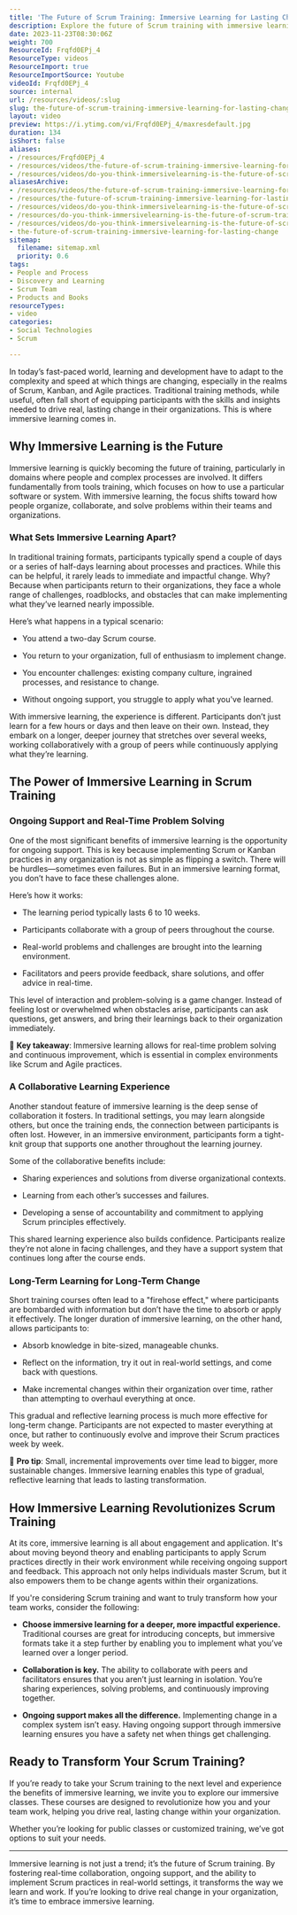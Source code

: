 ```yaml
---
title: 'The Future of Scrum Training: Immersive Learning for Lasting Change'
description: Explore the future of Scrum training with immersive learning! Discover how it enhances understanding and implementation in complex environments.
date: 2023-11-23T08:30:06Z
weight: 700
ResourceId: Frqfd0EPj_4
ResourceType: videos
ResourceImport: true
ResourceImportSource: Youtube
videoId: Frqfd0EPj_4
source: internal
url: /resources/videos/:slug
slug: the-future-of-scrum-training-immersive-learning-for-lasting-change
layout: video
preview: https://i.ytimg.com/vi/Frqfd0EPj_4/maxresdefault.jpg
duration: 134
isShort: false
aliases:
- /resources/Frqfd0EPj_4
- /resources/videos/the-future-of-scrum-training-immersive-learning-for-lasting-change
- /resources/videos/do-you-think-immersivelearning-is-the-future-of-scrum-training-if-so-why
aliasesArchive:
- /resources/videos/the-future-of-scrum-training-immersive-learning-for-lasting-change
- /resources/the-future-of-scrum-training-immersive-learning-for-lasting-change
- /resources/videos/do-you-think-immersivelearning-is-the-future-of-scrum-training-if-so,-why-
- /resources/do-you-think-immersivelearning-is-the-future-of-scrum-training-if-so,-why-
- /resources/videos/do-you-think-immersivelearning-is-the-future-of-scrum-training-if-so-why
- the-future-of-scrum-training-immersive-learning-for-lasting-change
sitemap:
  filename: sitemap.xml
  priority: 0.6
tags:
- People and Process
- Discovery and Learning
- Scrum Team
- Products and Books
resourceTypes:
- video
categories:
- Social Technologies
- Scrum

---
```

In today’s fast-paced world, learning and development have to adapt to the complexity and speed at which things are changing, especially in the realms of Scrum, Kanban, and Agile practices. Traditional training methods, while useful, often fall short of equipping participants with the skills and insights needed to drive real, lasting change in their organizations. This is where immersive learning comes in.

## **Why Immersive Learning is the Future**

Immersive learning is quickly becoming the future of training, particularly in domains where people and complex processes are involved. It differs fundamentally from tools training, which focuses on how to use a particular software or system. With immersive learning, the focus shifts toward how people organize, collaborate, and solve problems within their teams and organizations.

### **What Sets Immersive Learning Apart?**

In traditional training formats, participants typically spend a couple of days or a series of half-days learning about processes and practices. While this can be helpful, it rarely leads to immediate and impactful change. Why? Because when participants return to their organizations, they face a whole range of challenges, roadblocks, and obstacles that can make implementing what they’ve learned nearly impossible.

Here’s what happens in a typical scenario:

- You attend a two-day Scrum course.

- You return to your organization, full of enthusiasm to implement change.

- You encounter challenges: existing company culture, ingrained processes, and resistance to change.

- Without ongoing support, you struggle to apply what you've learned.

With immersive learning, the experience is different. Participants don’t just learn for a few hours or days and then leave on their own. Instead, they embark on a longer, deeper journey that stretches over several weeks, working collaboratively with a group of peers while continuously applying what they’re learning.

## **The Power of Immersive Learning in Scrum Training**

### **Ongoing Support and Real-Time Problem Solving**

One of the most significant benefits of immersive learning is the opportunity for ongoing support. This is key because implementing Scrum or Kanban practices in any organization is not as simple as flipping a switch. There will be hurdles—sometimes even failures. But in an immersive learning format, you don’t have to face these challenges alone.

Here’s how it works:

- The learning period typically lasts 6 to 10 weeks.

- Participants collaborate with a group of peers throughout the course.

- Real-world problems and challenges are brought into the learning environment.

- Facilitators and peers provide feedback, share solutions, and offer advice in real-time.

This level of interaction and problem-solving is a game changer. Instead of feeling lost or overwhelmed when obstacles arise, participants can ask questions, get answers, and bring their learnings back to their organization immediately.

🚀 **Key takeaway**: Immersive learning allows for real-time problem solving and continuous improvement, which is essential in complex environments like Scrum and Agile practices.

### **A Collaborative Learning Experience**

Another standout feature of immersive learning is the deep sense of collaboration it fosters. In traditional settings, you may learn alongside others, but once the training ends, the connection between participants is often lost. However, in an immersive environment, participants form a tight-knit group that supports one another throughout the learning journey.

Some of the collaborative benefits include:

- Sharing experiences and solutions from diverse organizational contexts.

- Learning from each other’s successes and failures.

- Developing a sense of accountability and commitment to applying Scrum principles effectively.

This shared learning experience also builds confidence. Participants realize they’re not alone in facing challenges, and they have a support system that continues long after the course ends.

### **Long-Term Learning for Long-Term Change**

Short training courses often lead to a "firehose effect," where participants are bombarded with information but don’t have the time to absorb or apply it effectively. The longer duration of immersive learning, on the other hand, allows participants to:

- Absorb knowledge in bite-sized, manageable chunks.

- Reflect on the information, try it out in real-world settings, and come back with questions.

- Make incremental changes within their organization over time, rather than attempting to overhaul everything at once.

This gradual and reflective learning process is much more effective for long-term change. Participants are not expected to master everything at once, but rather to continuously evolve and improve their Scrum practices week by week.

🧠 **Pro tip**: Small, incremental improvements over time lead to bigger, more sustainable changes. Immersive learning enables this type of gradual, reflective learning that leads to lasting transformation.

## **How Immersive Learning Revolutionizes Scrum Training**

At its core, immersive learning is all about engagement and application. It's about moving beyond theory and enabling participants to apply Scrum practices directly in their work environment while receiving ongoing support and feedback. This approach not only helps individuals master Scrum, but it also empowers them to be change agents within their organizations.

If you're considering Scrum training and want to truly transform how your team works, consider the following:

- **Choose immersive learning for a deeper, more impactful experience.** Traditional courses are great for introducing concepts, but immersive formats take it a step further by enabling you to implement what you’ve learned over a longer period.

- **Collaboration is key.** The ability to collaborate with peers and facilitators ensures that you aren’t just learning in isolation. You’re sharing experiences, solving problems, and continuously improving together.

- **Ongoing support makes all the difference.** Implementing change in a complex system isn’t easy. Having ongoing support through immersive learning ensures you have a safety net when things get challenging.

## **Ready to Transform Your Scrum Training?**

If you’re ready to take your Scrum training to the next level and experience the benefits of immersive learning, we invite you to explore our immersive classes. These courses are designed to revolutionize how you and your team work, helping you drive real, lasting change within your organization.

Whether you’re looking for public classes or customized training, we’ve got options to suit your needs.

* * *

Immersive learning is not just a trend; it’s the future of Scrum training. By fostering real-time collaboration, ongoing support, and the ability to implement Scrum practices in real-world settings, it transforms the way we learn and work. If you’re looking to drive real change in your organization, it’s time to embrace immersive learning.
